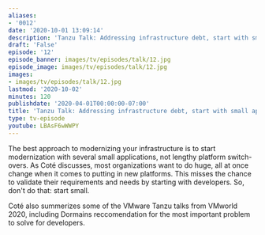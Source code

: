 ```yaml
---
aliases:
- '0012'
date: '2020-10-01 13:09:14'
description: 'Tanzu Talk: Addressing infrastructure debt, start with small apps'
draft: 'False'
episode: '12'
episode_banner: images/tv/episodes/talk/12.jpg
episode_image: images/tv/episodes/talk/12.jpg
images:
- images/tv/episodes/talk/12.jpg
lastmod: '2020-10-02'
minutes: 120
publishdate: '2020-04-01T00:00:00-07:00'
title: 'Tanzu Talk: Addressing infrastructure debt, start with small apps'
type: tv-episode
youtube: LBAsF6wWWPY
---
```


The best approach to modernizing your infrastructure is to start modernization with several small applications, not lengthy platform switch-overs. As Coté discusses, most organizations want to do huge, all at once change when it comes to putting in new platforms. This misses the chance to validate their requirements and needs by starting with developers. So, don't do that: start small.

Coté also summerizes some of the VMware Tanzu talks from VMworld 2020, including Dormains reccomendation for the most important problem to solve for developers.